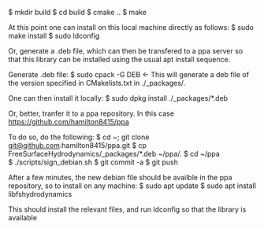$ mkdir build
$ cd build
$ cmake ..
$ make

 At this point one can install on this local machine directly as follows:
$ sudo make install
$ sudo ldconfig

Or, generate a .deb file, which can then be transfered to a ppa server so that this library can be installed using the usual apt install sequence.

Generate .deb file:
$ sudo cpack -G DEB  <- This will generate a deb file of the version specified in CMakelists.txt in ./_packages/.

One can then install it locally:
$ sudo dpkg install ./_packages/*.deb

Or, better, tranfer it to a ppa repository.  In this case https://github.com/hamilton8415/ppa

To do so, do the following:
$ cd ~; git clone git@github.com:hamilton8415/ppa.git
$ cp FreeSurfaceHydrodynamics/_packages/*.deb ~/ppa/.
$ cd ~/ppa  
$ ./scripts/sign_debian.sh
$ git commit -a
$ git push

After a few minutes, the new debian file should be availble in the ppa repository, so to install on any machine:
$ sudo apt update
$ sudo apt install libfshydrodynamics 

This should install the relevant files, and run ldconfig so that the library is available



